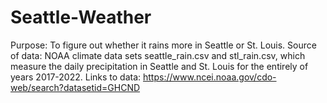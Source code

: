 # Seattle-Weather
Purpose: To figure out whether it rains more in Seattle or St. Louis.
Source of data: NOAA climate data sets seattle_rain.csv and stl_rain.csv, which measure the daily precipitation in Seattle and St. Louis for the entirely of years 2017-2022. 
Links to data: https://www.ncei.noaa.gov/cdo-web/search?datasetid=GHCND
